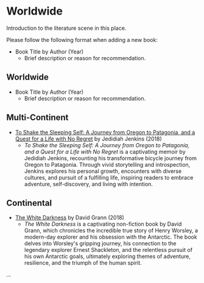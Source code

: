 # Worldwide

Introduction to the literature scene in this place.

Please follow the following format when adding a new book:

- Book Title by Author (Year)  
   - Brief description or reason for recommendation.

## Worldwide

- Book Title by Author (Year)  
   - Brief description or reason for recommendation.

## Multi-Continent

- [To Shake the Sleeping Self: A Journey from Oregon to Patagonia, and a Quest for a Life with No Regret](https://www.goodreads.com/book/show/35356383-to-shake-the-sleeping-self) by Jedidiah Jenkins (2018)  
   - *To Shake the Sleeping Self: A Journey from Oregon to Patagonia, and a Quest for a Life with No Regret* is a captivating memoir by Jedidiah Jenkins, recounting his transformative bicycle journey from Oregon to Patagonia. Through vivid storytelling and introspection, Jenkins explores his personal growth, encounters with diverse cultures, and pursuit of a fulfilling life, inspiring readers to embrace adventure, self-discovery, and living with intention.

## Continental

- [The White Darkness](https://www.goodreads.com/book/show/39723730-the-white-darkness) by David Grann (2018)  
   - *The White Darkness* is a captivating non-fiction book by David Grann, which chronicles the incredible true story of Henry Worsley, a modern-day explorer and his obsession with the Antarctic. The book delves into Worsley's gripping journey, his connection to the legendary explorer Ernest Shackleton, and the relentless pursuit of his own Antarctic goals, ultimately exploring themes of adventure, resilience, and the triumph of the human spirit.

...

